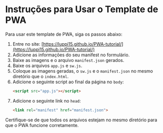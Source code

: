 # Instruções para Usar o Template de PWA

Para usar este template de PWA, siga os passos abaixo:

1. Entre no site: [https://luppi15.github.io/PWA-tutorial/](https://luppi15.github.io/PWA-tutorial/)
2. Adicione as informações do seu manifest no formulário.
3. Baixe as imagens e o arquivo `manifest.json` gerados.
4. Baixe os arquivos `app.js` e `sw.js`.
5. Coloque as imagens geradas, o `sw.js` e o `manifest.json` no mesmo diretório que o `index.html`.
6. Adicione o seguinte script ao final da página no `body`:
    ```html
    <script src="app.js"></script>
    ```
7. Adicione o seguinte link no `head`:
    ```html
    <link rel="manifest" href="manifest.json">
    ```

Certifique-se de que todos os arquivos estejam no mesmo diretório para que o PWA funcione corretamente.